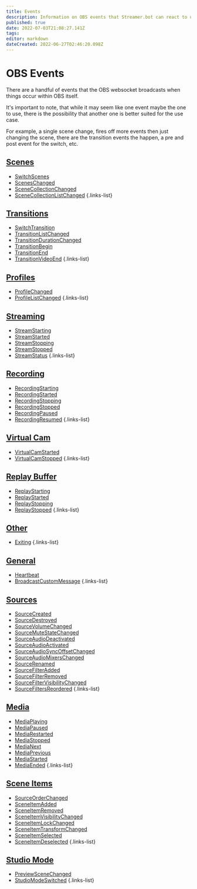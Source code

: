 ```yaml
---
title: Events
description: Information on OBS events that Streamer.bot can react to using actions.
published: true
date: 2022-07-03T21:08:27.141Z
tags: 
editor: markdown
dateCreated: 2022-06-27T02:46:20.098Z
---
```


# OBS Events

There are a handful of events that the OBS websocket broadcasts when things occur within OBS itself.

It's important to note, that while it may seem like one event maybe the one to use, there is the possibility that another one is better suited for the use case.

For example, a single scene change, fires off more events then just changing the scene, there are the transition events the happen, a pre and post event for the switch, etc.

## [Scenes](/en/Broadcasters/OBS/Events/Scenes)
* [SwitchScenes](/en/Broadcasters/OBS/Events/Scenes/SwitchScenes)
* [ScenesChanged](/en/Broadcasters/OBS/Events/Scenes/ScenesChanged)
* [SceneCollectionChanged](/en/Broadcasters/OBS/Events/Scenes/SceneCollectionChanged)
* [SceneCollectionListChanged](/en/Broadcasters/OBS/Events/Scenes/SceneCollectionListChanged)
{.links-list}
## [Transitions](/en/Broadcasters/OBS/Events/Transitions)
* [SwitchTransition](/en/Broadcasters/OBS/Events/Transitions/SwitchTransition)
* [TransitionListChanged](/en/Broadcasters/OBS/Events/Transitions/TransitionListChanged)
* [TransitionDurationChanged](/en/Broadcasters/OBS/Events/Transitions/TransitionDurationChanged)
* [TransitionBegin](/en/Broadcasters/OBS/Events/Transitions/TransitionBegin)
* [TransitionEnd](/en/Broadcasters/OBS/Events/Transitions/TransitionEnd)
* [TransitionVideoEnd](/en/Broadcasters/OBS/Events/Transitions/TransitionVideoEnd)
{.links-list}
## [Profiles](/en/Broadcasters/OBS/Events/Profiles)
* [ProfileChanged](/en/Broadcasters/OBS/Events/Profiles/ProfileChanged)
* [ProfileListChanged](/en/Broadcasters/OBS/Events/Profiles/ProfileListChanged)
{.links-list}
## [Streaming](/en/Broadcasters/OBS/Events/Streaming)
* [StreamStarting](/en/Broadcasters/OBS/Events/Streaming/StreamStarting)
* [StreamStarted](/en/Broadcasters/OBS/Events/Streaming/StreamStarted)
* [StreamStopping](/en/Broadcasters/OBS/Events/Streaming/StreamStopping)
* [StreamStopped](/en/Broadcasters/OBS/Events/Streaming/StreamStopped)
* [StreamStatus](/en/Broadcasters/OBS/Events/Streaming/StreamStatus)
{.links-list}
## [Recording](/en/Broadcasters/OBS/Events/Recording)
* [RecordingStarting](/en/Broadcasters/OBS/Events/Recording/RecordingStarting)
* [RecordingStarted](/en/Broadcasters/OBS/Events/Recording/RecordingStarted)
* [RecordingStopping](/en/Broadcasters/OBS/Events/Recording/RecordingStopping)
* [RecordingStopped](/en/Broadcasters/OBS/Events/Recording/RecordingStopped)
* [RecordingPaused](/en/Broadcasters/OBS/Events/Recording/RecordingPaused)
* [RecordingResumed](/en/Broadcasters/OBS/Events/Recording/RecordingResumed)
{.links-list}
## [Virtual Cam](/en/Broadcasters/OBS/Events/Virtual-Cam)
* [VirtualCamStarted](/en/Broadcasters/OBS/Events/Virtual-Cam/VirtualCamStarted)
* [VirtualCamStopped](/en/Broadcasters/OBS/Events/Virtual-Cam/VirtualCamStopped)
{.links-list}
## [Replay Buffer](/en/Broadcasters/OBS/Events/Replay-Buffer)
* [ReplayStarting](/en/Broadcasters/OBS/Events/Replay-Buffer/ReplayStarting)
* [ReplayStarted](/en/Broadcasters/OBS/Events/Replay-Buffer/ReplayStarted)
* [ReplayStopping](/en/Broadcasters/OBS/Events/Replay-Buffer/ReplayStopping)
* [ReplayStopped](/en/Broadcasters/OBS/Events/Replay-Buffer/ReplayStopped)
{.links-list}
## [Other](/en/Broadcasters/OBS/Events/Other)
* [Exiting](/en/Broadcasters/OBS/Events/Other/Exiting)
{.links-list}
## [General](/en/Broadcasters/OBS/Events/General)
* [Heartbeat](/en/Broadcasters/OBS/Events/General/Heartbeat)
* [BroadcastCustomMessage](/en/Broadcasters/OBS/Events/General/BroadcastCustomMessage)
{.links-list}
## [Sources](/en/Broadcasters/OBS/Events/Sources)
* [SourceCreated](/en/Broadcasters/OBS/Events/Sources/SourceCreated)
* [SourceDestroyed](/en/Broadcasters/OBS/Events/Sources/SourceDestroyed)
* [SourceVolumeChanged](/en/Broadcasters/OBS/Events/Sources/SourceVolumeChanged)
* [SourceMuteStateChanged](/en/Broadcasters/OBS/Events/Sources/SourceMuteStateChanged)
* [SourceAudioDeactivated](/en/Broadcasters/OBS/Events/Sources/SourceAudioDeactivated)
* [SourceAudioActivated](/en/Broadcasters/OBS/Events/Sources/SourceAudioActivated)
* [SourceAudioSyncOffsetChanged](/en/Broadcasters/OBS/Events/Sources/SourceAudioSyncOffsetChanged)
* [SourceAudioMixersChanged](/en/Broadcasters/OBS/Events/Sources/SourceAudioMixersChanged)
* [SourceRenamed](/en/Broadcasters/OBS/Events/Sources/SourceRenamed)
* [SourceFilterAdded](/en/Broadcasters/OBS/Events/Sources/SourceFilterAdded)
* [SourceFilterRemoved](/en/Broadcasters/OBS/Events/Sources/SourceFilterRemoved)
* [SourceFilterVisibilityChanged](/en/Broadcasters/OBS/Events/Sources/SourceFilterVisibilityChanged)
* [SourceFiltersReordered](/en/Broadcasters/OBS/Events/Sources/SourceFiltersReordered)
{.links-list}
## [Media](/en/Broadcasters/OBS/Events/Media)
* [MediaPlaying](/en/Broadcasters/OBS/Events/Media/MediaPlaying)
* [MediaPaused](/en/Broadcasters/OBS/Events/Media/MediaPaused)
* [MediaRestarted](/en/Broadcasters/OBS/Events/Media/MediaRestarted)
* [MediaStopped](/en/Broadcasters/OBS/Events/Media/MediaStopped)
* [MediaNext](/en/Broadcasters/OBS/Events/Media/MediaNext)
* [MediaPrevious](/en/Broadcasters/OBS/Events/Media/MediaPrevious)
* [MediaStarted](/en/Broadcasters/OBS/Events/Media/MediaStarted)
* [MediaEnded](/en/Broadcasters/OBS/Events/Media/MediaEnded)
{.links-list}
## [Scene Items](/en/Broadcasters/OBS/Events/Scene-Items)
* [SourceOrderChanged](/en/Broadcasters/OBS/Events/Scene-Items/SourceOrderChanged)
* [SceneItemAdded](/en/Broadcasters/OBS/Events/Scene-Items/SceneItemAdded)
* [SceneItemRemoved](/en/Broadcasters/OBS/Events/Scene-Items/SceneItemRemoved)
* [SceneItemVisibilityChanged](/en/Broadcasters/OBS/Events/Scene-Items/SceneItemVisibilityChanged)
* [SceneItemLockChanged](/en/Broadcasters/OBS/Events/Scene-Items/SceneItemLockChanged)
* [SceneItemTransformChanged](/en/Broadcasters/OBS/Events/Scene-Items/SceneItemTransformChanged)
* [SceneItemSelected](/en/Broadcasters/OBS/Events/Scene-Items/SceneItemSelected)
* [SceneItemDeselected](/en/Broadcasters/OBS/Events/Scene-Items/SceneItemDeselected)
{.links-list}
## [Studio Mode](/en/Broadcasters/OBS/Events/Studio-Mode)
* [PreviewSceneChanged](/en/Broadcasters/OBS/Events/Studio-Mode/PreviewSceneChanged)
* [StudioModeSwitched](/en/Broadcasters/OBS/Events/Studio-Mode/StudioModeSwitched)
{.links-list}
